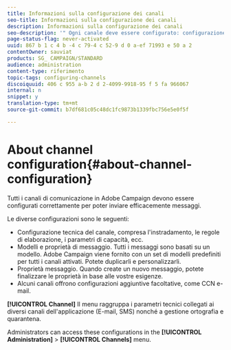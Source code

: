 ```yaml
---
title: Informazioni sulla configurazione dei canali
seo-title: Informazioni sulla configurazione dei canali
description: Informazioni sulla configurazione dei canali
seo-description: '" Ogni canale deve essere configurato: configurazione tecnica, proprietà e modelli del messaggio. "'
page-status-flag: never-activated
uuid: 867 b 1 c 4 b -4 c 79-4 c 52-9 d 0 a-ef 71993 e 50 a 2
contentOwner: sauviat
products: SG_ CAMPAIGN/STANDARD
audience: administration
content-type: riferimento
topic-tags: configuring-channels
discoiquuid: 406 c 955 a-b 2 d 2-4099-9918-95 f 5 fa 966067
internal: n
snippet: y
translation-type: tm+mt
source-git-commit: b7df681c05c48dc1fc9873b1339fbc756e5e0f5f

---
```



# About channel configuration{#about-channel-configuration}

Tutti i canali di comunicazione in Adobe Campaign devono essere configurati correttamente per poter inviare efficacemente messaggi.

Le diverse configurazioni sono le seguenti:

* Configurazione tecnica del canale, compresa l'instradamento, le regole di elaborazione, i parametri di capacità, ecc.
* Modelli e proprietà di messaggio. Tutti i messaggi sono basati su un modello. Adobe Campaign viene fornito con un set di modelli predefiniti per tutti i canali attivati. Potete duplicarli e personalizzarli.
* Proprietà messaggio. Quando create un nuovo messaggio, potete finalizzare le proprietà in base alle vostre esigenze.
* Alcuni canali offrono configurazioni aggiuntive facoltative, come CCN e-mail.

**[!UICONTROL Channel]** Il menu raggruppa i parametri tecnici collegati ai diversi canali dell'applicazione (E-mail, SMS) nonché a gestione ortografia e quarantena.

Administrators can access these configurations in the **[!UICONTROL Administration]** &gt; **[!UICONTROL Channels]** menu.
